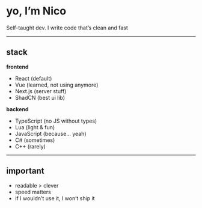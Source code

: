 <div align="left">

# yo, I’m Nico

Self-taught dev. I write code that’s clean and fast

---

## stack

**frontend**
- React (default)
- Vue (learned, not using anymore)
- Next.js (server stuff)
- ShadCN (best ui lib)

**backend**  
- TypeScript (no JS without types)
- Lua (light & fun)
- JavaScript (because... yeah)
- C# (sometimes)
- C++ (rarely)

---

## important

- readable > clever
- speed matters
- if I wouldn’t use it, I won’t ship it

</div>
